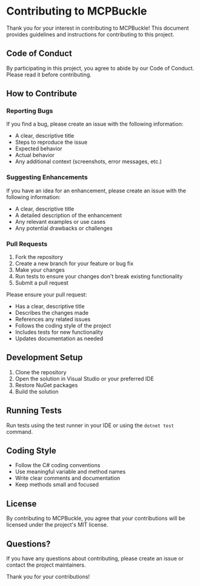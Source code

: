 # Contributing to MCPBuckle

Thank you for your interest in contributing to MCPBuckle! This document provides guidelines and instructions for contributing to this project.

## Code of Conduct

By participating in this project, you agree to abide by our Code of Conduct. Please read it before contributing.

## How to Contribute

### Reporting Bugs

If you find a bug, please create an issue with the following information:

- A clear, descriptive title
- Steps to reproduce the issue
- Expected behavior
- Actual behavior
- Any additional context (screenshots, error messages, etc.)

### Suggesting Enhancements

If you have an idea for an enhancement, please create an issue with the following information:

- A clear, descriptive title
- A detailed description of the enhancement
- Any relevant examples or use cases
- Any potential drawbacks or challenges

### Pull Requests

1. Fork the repository
2. Create a new branch for your feature or bug fix
3. Make your changes
4. Run tests to ensure your changes don't break existing functionality
5. Submit a pull request

Please ensure your pull request:

- Has a clear, descriptive title
- Describes the changes made
- References any related issues
- Follows the coding style of the project
- Includes tests for new functionality
- Updates documentation as needed

## Development Setup

1. Clone the repository
2. Open the solution in Visual Studio or your preferred IDE
3. Restore NuGet packages
4. Build the solution

## Running Tests

Run tests using the test runner in your IDE or using the `dotnet test` command.

## Coding Style

- Follow the C# coding conventions
- Use meaningful variable and method names
- Write clear comments and documentation
- Keep methods small and focused

## License

By contributing to MCPBuckle, you agree that your contributions will be licensed under the project's MIT license.

## Questions?

If you have any questions about contributing, please create an issue or contact the project maintainers.

Thank you for your contributions!
